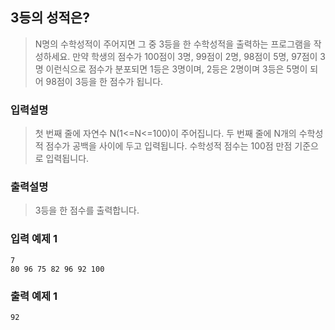 ## 3등의 성적은?

> N명의 수학성적이 주어지면 그 중 3등을 한 수학성적을 출력하는 프로그램을 작성하세요. 만약 학생의 점수가 100점이 3명, 99점이 2명, 98점이 5명, 97점이 3명 이런식으로 점수가 분포되면 1등은 3명이며, 2등은 2명이며 3등은 5명이 되어 98점이 3등을 한 점수가 됩니다.

### 입력설명

> 첫 번째 줄에 자연수 N(1<=N<=100)이 주어집니다.
> 두 번째 줄에 N개의 수학성적 점수가 공백을 사이에 두고 입력됩니다. 수학성적 점수는 100점 만점 기준으로 입력됩니다.

### 출력설명

> 3등을 한 점수를 출력합니다.

### 입력 예제 1

```
7
80 96 75 82 96 92 100
```

### 출력 예제 1

```
92
```
